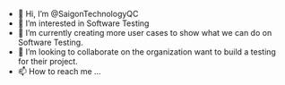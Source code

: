 - 👋 Hi, I’m @SaigonTechnologyQC
- 👀 I’m interested in Software Testing
- 🌱 I’m currently creating more user cases to show what we can do on Software Testing.
- 💞️ I’m looking to collaborate on the organization want to build a testing for their project.
- 📫 How to reach me ...

<!---
SaigonTechnologyQC/SaigonTechnologyQC is a ✨ special ✨ repository because its `README.md` (this file) appears on your GitHub profile.
You can click the Preview link to take a look at your changes.
--->
